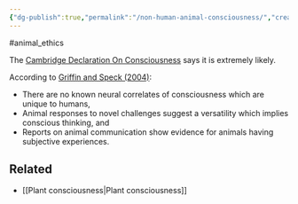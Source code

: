 ```yaml
---
{"dg-publish":true,"permalink":"/non-human-animal-consciousness/","created":"2024-03-10T16:35:48.000+00:00","updated":"2025-09-29T00:20:31.623+01:00"}
---
```


#animal_ethics 

The [Cambridge Declaration On Consciousness](http://fcmconference.org/img/CambridgeDeclarationOnConsciousness.pdf) says it is extremely likely.


According to [Griffin and Speck (2004)](https://link.springer.com/article/10.1007/s10071-003-0203-x):
- There are no known neural correlates of consciousness which are unique to humans,  
- Animal responses to novel challenges suggest a versatility which implies conscious thinking, and  
- Reports on animal communication show evidence for animals having subjective experiences.
## Related
- [[Plant consciousness\|Plant consciousness]]